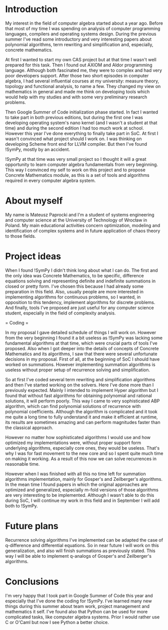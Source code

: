 


# Introduction

My interest in the field of computer algebra started about a year ago. Before that most of my time I was spending on analysis of computer programming languages, compilers and operating systems design. During the previous summer I've read some introductory and very interesting papers about polynomial algorithms, term rewriting and simplification and, especially, concrete mathematics.

At first I wanted to start my own CAS project but at that time I wasn't well prepared for this task. Then I found out AXIOM and Aldor programming language. Although both fascinated me, they were to complex and had very poor developers support. After those two short episodes in computer algebra, I had several influential courses at my university: measure theory, topology and functional analysis, to name a few. They changed my view on mathematics in general and made me think on developing tools which would help with my studies and with some very preliminary research problems.

Then Google Summer of Code initialization phase started. In fact I wanted to take part in both previous editions, but during the first one I was developing operating system's nano kernel (and I wasn't a student at that time) and during the second edition I had too much work at school. However this year I've done everything to finally take part in SoC. At first I wasn't convinced what project should I work on. I was thinking on developing Scheme front end for LLVM compiler. But then I've found !SymPy, mostly by an accident.

!SymPy at that time was very small project so I thought it will a great opportunity to learn computer algebra fundamentals from very beginning. This way I convinced my self to work on this project and to propose Concrete Mathematics module, as this is a set of tools and algorithms required in every computer algebra system.

# About myself

My name is Mateusz Paprocki and I'm a student of systems engineering and computer science at the University of Technology of Wrocław in Poland. My main educational activities concern optimization, modeling and identification of complex systems and in future application of chaos theory to those fields.

# Project ideas

When I found !SymPy I didn't think long about what I can do. The first and the only idea was Concrete Mathematics, to be specific, difference equations solving and representing definite and indefinite summations in closed or pretty form. I've chosen this because I had already some preparation in this field. Also, usually people are more interested in implementing algorithms for continuous problems, so I wanted, in opposition to this tendency, implement algorithms for discrete problems. And finally, tools I've proposed are just useful for any computer science student, especially in the field of complexity analysis.

= Coding = 

In my proposal I gave detailed schedule of things I will work on. However from the very beginning I found it a bit useless as !SymPy was lacking some fundamental algorithms at that time, which were crucial parts of tools I've proposed. Also when I got deeper into the details of concepts of Concrete Mathematics and its algorithms, I saw that there were several unfortunate decisions in my proposal. First of all, at the beginning of SoC I should have worked on summations. However implementing summation algorithms is useless without proper setup of recurrence solving and simplification.

So at first I've coded several term rewriting and simplification algorithms and then I've started working on the solvers. Here I've done more than I previously expected. Mainly I intended to implement Hyper algorithm but I found that without fast algorithms for obtaining polynomial and rational solutions, it will perform poorly. This way I came to very sophisticated ABP algorithm, which can find polynomial solutions of recurrence with polynomial coefficients. Although the algorithm is complicated and it took me quite a long time to fully understand it and make it efficient at runtime, its results are sometimes amazing and can perform magnitudes faster than the classical approach.

However no matter how sophisticated algorithms I would use and how optimized my implementations were, without proper support form underlying algorithms, especially core ones, they would be useless. That's why I was for fast movement to the new core and so I spent quite much time on making it working. As a result of this now we can solve recurrences in reasonable time.

However when I was finished with all this no time left for summation algorithms implementation, mainly for Gosper's and Zeilberger's algorithms. In the mean time I found papers in which the original approaches are optimized and generalized, especially m-fold versions of those algorithms are very interesting to be implemented. Although I wasn't able to do this during SoC, I will continue my work in this field and in September I will add both to !SymPy.

# Future plans

Recurrence solving algorithms I've implemented can be adapted the case of q-difference and differential equations. So in near future I will work on this generalization, and also will finish summations as previously stated. This way I will be able to implement q-analogs of Gosper's and Zeilberger's algorithms.

# Conclusions

I'm very happy that I took part in Google Summer of Code this year and especially that I've done the coding for !SymPy. I've learned many new things during this summer about team work, project management and mathematics it self. I've found also that Python can be used for more complicated tasks, like computer algebra systems. Prior I would rather use C or O'Caml but now I see Python a better choice. 